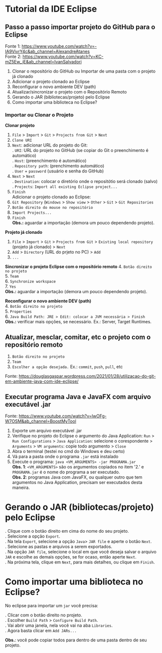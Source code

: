 # Tutorial da IDE Eclipse

## Passo a passo importar projeto do GitHub para o Eclipse

Fonte 1: https://www.youtube.com/watch?v=-IA9VivrY4c&ab_channel=AlexandreAtanes  
Fonte 2: https://www.youtube.com/watch?v=KC-mZ5Ew_jE&ab_channel=IvanSalvadori  

1. Clonar o repositório do GitHub ou Importar de uma pasta com o projeto já clonado  
2. Adicionar o projeto clonado ao Eclipse  
3. Reconfigurar o novo ambiente DEV (path)  
4. Atualizar/sincronizar o projeto com o Repositório Remoto  
5. Gerando o JAR (bibliotecas/projeto) pelo Eclipse  
6. Como importar uma biblioteca no Eclipse?  

### Importar ou Clonar o Projeto

**Clonar projeto**
1. `File` > `Import` > `Git` > `Projects from Git` > `Next`  
2. `Clone URI`  
3. `Next`: adicionar URL do projeto do Git:  
. `URI`: URL do projeto no GitHub (se copiar do Git o preenchimento é automático)   
. `Host`: (preenchimento é automático)  
. `Repository path`: (prenchimento automático)  
. `User` + `password` (usuário e senha do GitHub)  
4. `Next` > `Next`  
. `Destination`: colocar o diretório onde o repositótio será clonado (salvo)  
. `Projects`: `Import all existing Eclipse project...`  
5. `Finish`  
Adicionar o projeto clonado ao Eclipse:  
6. `Git Repository` (`Windows` > `Show view` > `Other` > `Git` > `Git Repositories`  
7. `Botão direito do mouse no repositório`  
8. `Import Projects...`  
9. `Finish`  
**Obs.:** aguardar a importação (demora um pouco dependendo projeto).  

**Projeto já clonado**
1. `File` > `Import` > `Git` > `Projects from Git` > `Existing local repository` (projeto já clonado) > `Next`  
2. `Add` > `Directory` (URL do prjeto no PC) > `Add`  
3. `...`  

**Sincronizar o projeto Eclipse com o repositório remoto**
4. `Botão direito no projeto`  
5. `Team`  
6. `Synchronize workspace`  
7. `Yes`  
**Obs.:** aguardar a importação (demora um pouco dependendo projeto).  


**Reconfigurar o novo ambiente DEV (path)**  
4. `Botão direito no projeto`  
5. `Properties`  
6. `Java Build Path: JRE > Edit: colocar a JVM necessária > Finish`  
**Obs.:** verificar mais opções, se necessário. Ex.: Server, Target Runtimes.


## Atualizar, mesclar, comitar, etc o projeto com o repositório remoto
1. `Botão direito no projeto`  
2. `Team`  
3. `Escolher a opção desejada.` Ex.: `commit`, `push`, `pull`, etc  

Fonte: https://douglasgaspar.wordpress.com/2021/01/28/utilizacao-do-git-em-ambiente-java-com-ide-eclipse/  

## Executar programa Java e JavaFX com arquivo executável .jar

Fonte: https://www.youtube.com/watch?v=lwOFg-W7OSM&ab_channel=BoostMyTool

1. Exporte um arquivo executável .jar
2. Verifique no projeto do Eclipse o argumento do Java Application: `Run` > `Run Configurations` > `Java Application`: selecione o corespondente > `Arguments` > `VM arguments`: copie todo argumento > `Close`
3. Abra o terminal (testei no cmd do Windows e deu certo)
4. Vá para a pasta onde o programa `.jar` está instalado
5. Execute o programa: `java <VM_ARGUMENTS> -jar PROGRAMA.jar`  
**Obs. 1**: `<VM_ARGUMENTS>` são os argumentos copiados no item '2.' e `PROGRAMA.jar` é o nome do programa a ser executado.  
**Obs. 2**: programas Java com JavaFX, ou qualquer outro que tem argumentos no Java Application, precisam ser executados desta maneira.  

# Gerando o JAR (bibliotecas/projeto) pelo Eclipse  

. Clique com o botão direito em cima do nome do seu projeto.  
. Selecione a opção `Export`.  
. Na tela `Export`, selecione a opção `Java`> `JAR file` e aperte o botão `Next`.  
. Selecione as pastas e arquivos a serem exportados.  
. Na opção `JAR file`, selecione o local em que você deseja salvar o arquivo `JAR` e escolhe as demais opções, se for ocaso, então aperte `Next`.  
. Na próxima tela, clique em `Next`, para mais detalhes, ou clique em `Finish`.  

# Como importar uma biblioteca no Eclipse?

No eclipse para importar um `jar` você precisa:

. Clicar com o botão direito no projeto.  
. Escolher `Build Path` > `Configure Build Path`.  
. Vai abrir uma janela, nela você vai na aba `Libraries`.  
. Agora basta clicar em `Add JARs...`  

**Obs.**: você pode copiar todos para dentro de uma pasta dentro de seu projeto.  






